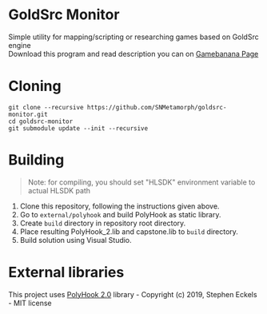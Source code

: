 # GoldSrc Monitor
Simple utility for mapping/scripting or researching games based on GoldSrc engine<br>
Download this program and read description you can on [Gamebanana Page](https://gamebanana.com/gamefiles/8977)

# Cloning
```
git clone --recursive https://github.com/SNMetamorph/goldsrc-monitor.git
cd goldsrc-monitor
git submodule update --init --recursive
```

# Building
> Note: for compiling, you should set "HLSDK" environment variable to actual HLSDK path

1) Clone this repository, following the instructions given above.
2) Go to `external/polyhook` and build PolyHook as static library.
3) Create `build` directory in repository root directory.
4) Place resulting PolyHook_2.lib and capstone.lib to `build` directory.
5) Build solution using Visual Studio.

# External libraries
This project uses [PolyHook 2.0](https://github.com/stevemk14ebr/PolyHook_2_0) library - Copyright (c) 2019, Stephen Eckels - MIT license

